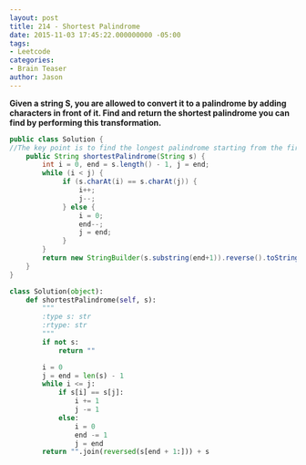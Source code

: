 ```yaml
---
layout: post
title: 214 - Shortest Palindrome
date: 2015-11-03 17:45:22.000000000 -05:00
tags:
- Leetcode
categories:
- Brain Teaser
author: Jason
---
```

**Given a string S, you are allowed to convert it to a palindrome by adding characters in front of it. Find and return the shortest palindrome you can find by performing this transformation.**


``` java
public class Solution {
//The key point is to find the longest palindrome starting from the first character, and then reverse the remaining part as the prefix to s.
    public String shortestPalindrome(String s) {
        int i = 0, end = s.length() - 1, j = end;
        while (i < j) {
             if (s.charAt(i) == s.charAt(j)) {
                 i++;
                 j--;
             } else {
                 i = 0;
                 end--;
                 j = end;
             }
        }
        return new StringBuilder(s.substring(end+1)).reverse().toString() + s;
    }
}
```

``` python
class Solution(object):
    def shortestPalindrome(self, s):
        """
        :type s: str
        :rtype: str
        """
        if not s:
            return ""

        i = 0
        j = end = len(s) - 1
        while i <= j:
            if s[i] == s[j]:
                i += 1
                j -= 1
            else:
                i = 0
                end -= 1
                j = end
        return "".join(reversed(s[end + 1:])) + s
```
